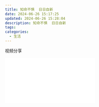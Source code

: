 ```yaml
---
title: 知命不惧  日日自新
date: 2024-06-26 15:17:25
updated: 2024-06-26 15:28:04
description: 知命不惧  日日自新
tags: 
categories:
  - 生活
---
```

视频分享
<iframe src="//player.bilibili.com/player.html?bvid=BV1Gr4y1z7fs" scrolling="no" border="0" frameborder="no" framespacing="0" allowfullscreen="true"> </iframe>

